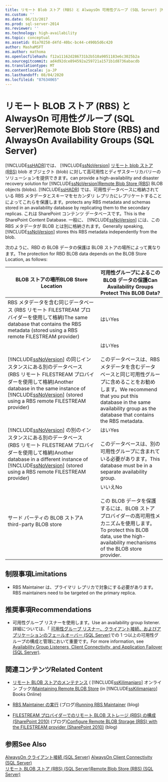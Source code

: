 ```yaml
---
title: リモート Blob ストア (RBS) と AlwaysOn 可用性グループ (SQL Server) |Microsoft Docs
ms.custom: ''
ms.date: 06/13/2017
ms.prod: sql-server-2014
ms.reviewer: ''
ms.technology: high-availability
ms.topic: conceptual
ms.assetid: 01a70258-d4fd-40bc-bc44-c490b5d6c420
author: MashaMSFT
ms.author: mathoma
ms.openlocfilehash: f12a11162d286731b2b510a9051183e6c3025b2a
ms.sourcegitcommit: ad4d92dce894592a259721a1571b1d8736abacdb
ms.translationtype: MT
ms.contentlocale: ja-JP
ms.lasthandoff: 08/04/2020
ms.locfileid: "87634065"
---
```

# <a name="remote-blob-store-rbs-and-alwayson-availability-groups-sql-server"></a><span data-ttu-id="57dcd-102">リモート BLOB ストア (RBS) と AlwaysOn 可用性グループ (SQL Server)</span><span class="sxs-lookup"><span data-stu-id="57dcd-102">Remote Blob Store (RBS) and AlwaysOn Availability Groups (SQL Server)</span></span>
  [!INCLUDE[ssHADR](../../../includes/sshadr-md.md)]<span data-ttu-id="57dcd-103">では、 [!INCLUDE[ssNoVersion](../../../includes/ssnoversion-md.md)] [リモート blob ストア (RBS)](../../../relational-databases/blob/remote-blob-store-rbs-sql-server.md) blob オブジェクト (blob) に対して高可用性とディザスターリカバリーのソリューションを提供できます。</span><span class="sxs-lookup"><span data-stu-id="57dcd-103">can provide a high-availability and disaster recovery solution for [!INCLUDE[ssNoVersion](../../../includes/ssnoversion-md.md)][Remote Blob Store (RBS)](../../../relational-databases/blob/remote-blob-store-rbs-sql-server.md) BLOB objects (blobs).</span></span> [!INCLUDE[ssHADR](../../../includes/sshadr-md.md)] <span data-ttu-id="57dcd-104">では、可用性データベースに格納されている RBS メタデータとスキーマをセカンダリ レプリカにレプリケートすることによってこれらを保護します。</span><span class="sxs-lookup"><span data-stu-id="57dcd-104">protects any RBS metadata and schemas stored in an availability database by replicating them to the secondary replicas.</span></span> <span data-ttu-id="57dcd-105">これは SharePoint コンテンツ データベースです。</span><span class="sxs-lookup"><span data-stu-id="57dcd-105">This is the SharePoint Content Database.</span></span> <span data-ttu-id="57dcd-106">一般に、 [!INCLUDE[ssNoVersion](../../../includes/ssnoversion-md.md)] には、この RBS メタデータが BLOB とは別に格納されます。</span><span class="sxs-lookup"><span data-stu-id="57dcd-106">Generally speaking, [!INCLUDE[ssNoVersion](../../../includes/ssnoversion-md.md)] stores this RBS metadata independently from the blob.</span></span>  
  
 <span data-ttu-id="57dcd-107">次のように、RBD の BLOB データの保護は BLOB ストアの場所によって異なります。</span><span class="sxs-lookup"><span data-stu-id="57dcd-107">The protection for RBD BLOB data depends on the BLOB Store Location, as follows:</span></span>  
  
|<span data-ttu-id="57dcd-108">BLOB ストアの場所</span><span class="sxs-lookup"><span data-stu-id="57dcd-108">BLOB Store Location</span></span>|<span data-ttu-id="57dcd-109">可用性グループによるこの BLOB データの保護</span><span class="sxs-lookup"><span data-stu-id="57dcd-109">Can Availability Groups Protect This BLOB Data?</span></span>|  
|-------------------------|-----------------------------------------------------|  
|<span data-ttu-id="57dcd-110">RBS メタデータを含む同じデータベース (RBS リモート FILESTREAM プロバイダーを使用して格納)</span><span class="sxs-lookup"><span data-stu-id="57dcd-110">The same database that contains the RBS metadata  (stored using a RBS remote FILESTREAM provider)</span></span>|<span data-ttu-id="57dcd-111">はい</span><span class="sxs-lookup"><span data-stu-id="57dcd-111">Yes</span></span>|  
|<span data-ttu-id="57dcd-112">[!INCLUDE[ssNoVersion](../../../includes/ssnoversion-md.md)] の同じインスタンスにある別のデータベース (RBS リモート FILESTREAM プロバイダーを使用して格納)</span><span class="sxs-lookup"><span data-stu-id="57dcd-112">Another database in the same instance of [!INCLUDE[ssNoVersion](../../../includes/ssnoversion-md.md)] (stored using a RBS remote FILESTREAM provider)</span></span>|<span data-ttu-id="57dcd-113">はい</span><span class="sxs-lookup"><span data-stu-id="57dcd-113">Yes</span></span><br /><br /> <span data-ttu-id="57dcd-114">このデータベースは、RBS メタデータを含むデータベースと同じ可用性グループに含めることをお勧めします。</span><span class="sxs-lookup"><span data-stu-id="57dcd-114">We recommend that you put this database in the same availability group as the database that contains the RBS metadata.</span></span>|  
|<span data-ttu-id="57dcd-115">[!INCLUDE[ssNoVersion](../../../includes/ssnoversion-md.md)] の別のインスタンスにある別のデータベース (RBS リモート FILESTREAM プロバイダーを使用して格納)</span><span class="sxs-lookup"><span data-stu-id="57dcd-115">Another database in a different instance of [!INCLUDE[ssNoVersion](../../../includes/ssnoversion-md.md)] (stored using a RBS remote FILESTREAM provider)</span></span>|<span data-ttu-id="57dcd-116">はい</span><span class="sxs-lookup"><span data-stu-id="57dcd-116">Yes</span></span><br /><br /> <span data-ttu-id="57dcd-117">このデータベースは、別の可用性グループに含まれている必要があります。</span><span class="sxs-lookup"><span data-stu-id="57dcd-117">This database must be in a separate availability group.</span></span>|  
|<span data-ttu-id="57dcd-118">サード パーティの BLOB ストア</span><span class="sxs-lookup"><span data-stu-id="57dcd-118">A third-party BLOB store</span></span>|<span data-ttu-id="57dcd-119">いいえ</span><span class="sxs-lookup"><span data-stu-id="57dcd-119">No</span></span><br /><br /> <span data-ttu-id="57dcd-120">この BLOB データを保護するには、BLOB ストア プロバイダーの高可用性メカニズムを使用します。</span><span class="sxs-lookup"><span data-stu-id="57dcd-120">To protect this BLOB data, use the high-availability mechanisms of the BLOB store provider.</span></span>|  
  
##  <a name="limitations"></a><a name="Limitations"></a> <span data-ttu-id="57dcd-121">制限事項</span><span class="sxs-lookup"><span data-stu-id="57dcd-121">Limitations</span></span>  
  
-   <span data-ttu-id="57dcd-122">RBS Maintainer は、プライマリ レプリカで対象にする必要があります。</span><span class="sxs-lookup"><span data-stu-id="57dcd-122">RBS maintainers need to be targeted on the primary replica.</span></span>  
  
##  <a name="recommendations"></a><a name="Recommendations"></a> <span data-ttu-id="57dcd-123">推奨事項</span><span class="sxs-lookup"><span data-stu-id="57dcd-123">Recommendations</span></span>  
  
-   <span data-ttu-id="57dcd-124">可用性グループ リスナーを使用します。</span><span class="sxs-lookup"><span data-stu-id="57dcd-124">Use an availability group listener.</span></span> <span data-ttu-id="57dcd-125">詳細については、「 [可用性グループ リスナー、クライアント接続、およびアプリケーションのフェールオーバー &#40;SQL Server&#41;](../../listeners-client-connectivity-application-failover.md)での 1 つ以上の可用性グループの構成と管理において重要です。</span><span class="sxs-lookup"><span data-stu-id="57dcd-125">For more information, see [Availability Group Listeners, Client Connectivity, and Application Failover &#40;SQL Server&#41;](../../listeners-client-connectivity-application-failover.md).</span></span>  
  
##  <a name="related-content"></a><a name="RelatedContent"></a> <span data-ttu-id="57dcd-126">関連コンテンツ</span><span class="sxs-lookup"><span data-stu-id="57dcd-126">Related Content</span></span>  
  
-   <span data-ttu-id="57dcd-127">[リモート BLOB ストアのメンテナンス](https://msdn.microsoft.com/library/gg316773\(SQL.105\).aspx) ( [!INCLUDE[ssKilimanjaro](../../../includes/sskilimanjaro-md.md)] オンライン ブック)</span><span class="sxs-lookup"><span data-stu-id="57dcd-127">[Maintaining Remote BLOB Store](https://msdn.microsoft.com/library/gg316773\(SQL.105\).aspx) (in [!INCLUDE[ssKilimanjaro](../../../includes/sskilimanjaro-md.md)] Books Online)</span></span>  
  
-   <span data-ttu-id="57dcd-128">[RBS Maintainer の実行](https://blogs.msdn.com/b/sqlrbs/archive/2010/03/19/running-rbs-maintainer.aspx) (ブログ)</span><span class="sxs-lookup"><span data-stu-id="57dcd-128">[Running RBS Maintainer](https://blogs.msdn.com/b/sqlrbs/archive/2010/03/19/running-rbs-maintainer.aspx) (blog)</span></span>  
  
-   <span data-ttu-id="57dcd-129">[FILESTREAM プロバイダーでのリモート BLOB ストレージ (RBS) の構成 (SharePoint 2010)](https://blogs.msdn.com/b/mvpawardprogram/archive/2012/04/02/configure-remote-blob-storage-rbs-with-the-filestream-provider-sharepoint-2010.aspx) (ブログ)</span><span class="sxs-lookup"><span data-stu-id="57dcd-129">[Configure Remote BLOB Storage (RBS) with the FILESTREAM provider (SharePoint 2010)](https://blogs.msdn.com/b/mvpawardprogram/archive/2012/04/02/configure-remote-blob-storage-rbs-with-the-filestream-provider-sharepoint-2010.aspx) (blog)</span></span>  
  
## <a name="see-also"></a><span data-ttu-id="57dcd-130">参照</span><span class="sxs-lookup"><span data-stu-id="57dcd-130">See Also</span></span>  
 <span data-ttu-id="57dcd-131">[AlwaysOn クライアント接続 &#40;SQL Server&#41;](always-on-client-connectivity-sql-server.md) </span><span class="sxs-lookup"><span data-stu-id="57dcd-131">[AlwaysOn Client Connectivity &#40;SQL Server&#41;](always-on-client-connectivity-sql-server.md) </span></span>  
 [<span data-ttu-id="57dcd-132">リモート BLOB ストア &#40;RBS&#41; &#40;SQL Server&#41;</span><span class="sxs-lookup"><span data-stu-id="57dcd-132">Remote Blob Store &#40;RBS&#41; &#40;SQL Server&#41;</span></span>](../../../relational-databases/blob/remote-blob-store-rbs-sql-server.md)  
  
  
